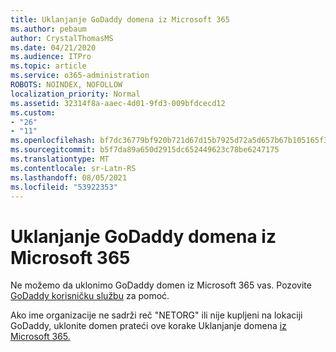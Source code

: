 ```yaml
---
title: Uklanjanje GoDaddy domena iz Microsoft 365
ms.author: pebaum
author: CrystalThomasMS
ms.date: 04/21/2020
ms.audience: ITPro
ms.topic: article
ms.service: o365-administration
ROBOTS: NOINDEX, NOFOLLOW
localization_priority: Normal
ms.assetid: 32314f8a-aaec-4d01-9fd3-009bfdcecd12
ms.custom:
- "26"
- "11"
ms.openlocfilehash: bf7dc36779bf920b721d67d15b7925d72a5d657b67b105165f37f170023ad764
ms.sourcegitcommit: b5f7da89a650d2915dc652449623c78be6247175
ms.translationtype: MT
ms.contentlocale: sr-Latn-RS
ms.lasthandoff: 08/05/2021
ms.locfileid: "53922353"
---
```

# <a name="remove-your-godaddy-domain-from-microsoft-365"></a>Uklanjanje GoDaddy domena iz Microsoft 365

Ne možemo da uklonimo GoDaddy domen iz Microsoft 365 vas. Pozovite [GoDaddy korisničku službu](https://aka.ms/contact-godaddy) za pomoć.
  
Ako ime organizacije ne sadrži reč "NETORG" ili nije kupljeni na lokaciji GoDaddy, uklonite domen prateći ove korake Uklanjanje domena [iz Microsoft 365.](https://docs.microsoft.com/microsoft-365/admin/get-help-with-domains/remove-a-domain)
  